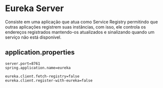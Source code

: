 # Eureka Server
Consiste em uma aplicação que atua como Service Registry permitindo que outras aplicações registrem suas instâncias, com isso, ele controla os endereços registrados mantendo-os atualizados e sinalizando quando um serviço não está disponível.

## application.properties
```
server.port=8761
spring.application.name=eureka

eureka.client.fetch-registry=false
eureka.client.register-with-eureka=false
```
